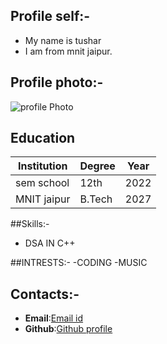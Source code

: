 ## Profile self:-
- My name is tushar
- I am from mnit jaipur.

## Profile photo:-
![profile Photo](https://static.vecteezy.com/system/resources/previews/027/447/163/large_2x/silhouette-of-a-boy-during-sunset-free-photo.jpg )

## Education
|Institution |Degree| Year|
|------------|------|-----|
|sem school  | 12th | 2022|
|MNIT jaipur |B.Tech| 2027|

##Skills:-
- DSA IN C++

##INTRESTS:-
-CODING
-MUSIC

## Contacts:-
- **Email**:[Email id](2023ucp1586@mnit.ac.in)
- **Github**:[Github profile]( https://github.com/tushar2112005)

